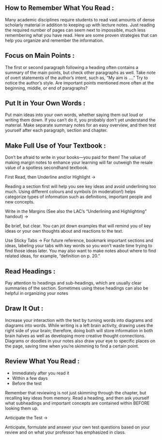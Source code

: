 ## How to Remember What You Read :

Many academic disciplines require students to read vast amounts of dense scholarly material in addition
to keeping up with lecture notes. Just reading the required number of pages can seem next to
impossible, much less remembering what you have read. Here are some proven strategies that can help
you organize and remember the information. 

## Focus on Main Points :

The first or second paragraph following a heading often contains a summary of the main points,
but check other paragraphs as well. Take note of overt statements of the author’s intent, such as,
“My aim is ….” Try to notice the author’s style. Are important points mentioned more often at the
beginning, middle, or end of paragraphs?

## Put It in Your Own Words :

Put main ideas into your own words, whether saying them out loud or writing them down. If you
can’t do it, you probably don’t yet understand the material. Make separate summary notes for an
easy overview, and then test yourself after each paragraph, section and chapter.

## Make Full Use of Your Textbook :

Don’t be afraid to write in your books—you paid for them! The value of making margin notes to
enhance your learning will far outweigh the resale value of a spotless secondhand textbook.

First Read, then Underline and/or Highlight ->

Reading a section first will help you see key ideas and avoid underlining too much. Using
different colours and symbols (in moderation!) helps categorize types of information such as
definitions, important people and new concepts.

Write in the Margins (See also the LAC’s “Underlining and Highlighting” handout) ->

Be brief, but clear. You can jot down examples that will remind you of key ideas or your own
thoughts about and reactions to the text.

Use Sticky Tabs ->
For future reference, bookmark important sections and ideas, labeling your tabs with key words so
you won’t waste time trying to find those ideas later. You may also want to make notes about
where to find related ideas, for example, “definition on p. 20.”


## Read Headings :

Pay attention to headings and sub-headings, which are usually clear summaries of the section.
Sometimes using these headings can also be helpful in organizing your notes

## Draw It Out :

Increase your interaction with the text by turning words into diagrams and diagrams into words.
While writing is a left brain activity, drawing uses the right side of your brain; therefore, doing
both will store information in both brain halves as well as developing more creative thought
connections. Diagrams or doodles in your notes also draw your eye to specific places on the page,
saving time when you’re skimming to find a certain point. 

## Review What You Read :

* Immediately after you read it
* Within a few days
* Before the test

Remember that reviewing is not just skimming through the chapter, but recalling key ideas from
memory. Read a heading, and then ask yourself what subheadings and important concepts are
contained within BEFORE looking them up.

Anticipate the Test ->

Anticipate, formulate and answer your own test questions based on your review and on what
your professor has emphasized in class.
